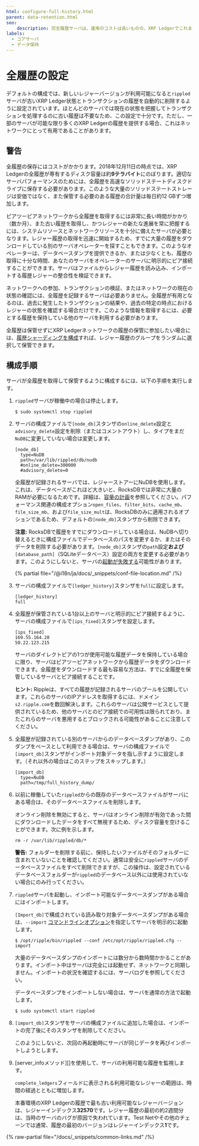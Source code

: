 ```yaml
---
html: configure-full-history.html
parent: data-retention.html
seo:
    description: 完全履歴サーバは、運用のコストは高いものの、XRP Ledgerでこれまでに発生したすべてのトランザクションの記録を提供します。
labels:
  - コアサーバ
  - データ保持
---
```

# 全履歴の設定

デフォルトの構成では、新しいレジャーバージョンが利用可能になると`rippled`サーバが古いXRP Ledger状態とトランザクションの履歴を自動的に削除するように設定されています。ほとんどのサーバでは現在の状態を把握してトランザクションを処理するのに古い履歴は不要なため、この設定で十分です。ただし、一部のサーバが可能な限り多くのXRP Ledgerの履歴を提供する場合、これはネットワークにとって有用であることがあります。

## 警告

全履歴の保存にはコストがかかります。2018年12月11日の時点では、XRP Ledgerの全履歴が専有するディスク容量は約**9テラバイト**にのぼります。適切なサーバパフォーマンスのためには、全履歴を高速なソリッドステートディスクドライブに保存する必要があります。このような大量のソリッドステートストレージは安価ではなく、また保管する必要のある履歴の合計量は毎日約12 GBずつ増加します。

ピアツーピアネットワークから全履歴を取得するには非常に長い時間がかかり（数か月）、また古い履歴を取得し、かつレジャーの新たな進展を常に把握するには、システムリソースとネットワークリソースを十分に備えたサーバが必要となります。レジャー履歴の取得を迅速に開始するため、すでに大量の履歴をダウンロードしている別のサーバオペレーターを探すこともできます。このようなオペレーターは、データベースダンプを提供できるか、または少なくとも、履歴の取得に十分な時間、あなたのサーバをオペレーターのサーバに明示的にピア接続することができます。サーバはファイルからレジャー履歴を読み込み、インポートする履歴レジャーの整合性を検証できます。

ネットワークへの参加、トランザクションの検証、またはネットワークの現在の状態の確認には、全履歴を記録するサーバは必要ありません。全履歴が有用となるのは、過去に発生したトランザクションの結果や、過去の特定の時点におけるレジャーの状態を確認する場合だけです。このような情報を取得するには、必要とする履歴を保持している他のサーバを利用する必要があります。

全履歴は保管せずにXRP Ledgerネットワークの履歴の保管に参加したい場合には、[履歴シャーディングを構成](configure-history-sharding.md)すれば、レジャー履歴のグループをランダムに選択して保管できます。

## 構成手順

サーバが全履歴を取得して保管するように構成するには、以下の手順を実行します。

1. `rippled`サーバが稼働中の場合は停止します。

    ```
    $ sudo systemctl stop rippled
    ```

0. サーバの構成ファイルで`[node_db]`スタンザの`online_delete`設定と`advisory_delete`設定を削除（またはコメントアウト）し、タイプをまだ`NuDB`に変更していない場合は変更します。

    ```
    [node_db]
      type=NuDB
      path=/var/lib/rippled/db/nudb
      #online_delete=300000
      #advisory_delete=0
    ```

    全履歴が記録されるサーバでは、レジャーストアーにNuDBを使用します。これは、データベースがこれほど大きいと、RocksDBでは非常に大量のRAMが必要になるためです。詳細は、[容量の計画](../../installation/capacity-planning.md)を参照してください。パフォーマンス関連の構成オプション`open_files`、`filter_bits`、`cache_mb`、`file_size_mb`、および`file_size_mult`は、RocksDBのみに適用されるオプションであるため、デフォルトの`[node_db]`スタンザから削除できます。

    **注意:** RocksDBで履歴をすでにダウンロードしている場合は、NuDBへ切り替えるときに構成ファイルでデータベースのパスを変更するか、またはそのデータを削除する必要があります。`[node_db]`スタンザの`path`設定**および**`[database_path]`（SQLiteデータベース）設定の両方を変更する必要があります。このようにしないと、サーバの[起動が失敗する](../../troubleshooting/server-wont-start.md#状態dbエラー)可能性があります。

    {% partial file="/@i18n/ja/docs/_snippets/conf-file-location.md" /%}

0. サーバの構成ファイルで`[ledger_history]`スタンザを`full`に設定します。

    ```
    [ledger_history]
    full
    ```

0. 全履歴が保管されている1台以上のサーバと明示的にピア接続するように、サーバの構成ファイルで`[ips_fixed]`スタンザを設定します。

    ```
    [ips_fixed]
    169.55.164.20
    50.22.123.215
    ```

    サーバのダイレクトピアの1つが使用可能な履歴データを保持している場合に限り、サーバはピアツーピアネットワークから履歴データをダウンロードできます。全履歴をダウンロードする最も容易な方法は、すでに全履歴を保管しているサーバとピア接続することです。

    **ヒント:** Rippleは、すべての履歴が記録されるサーバのプールを公開しています。これらのサーバのIPアドレスを取得するには、ドメイン`s2.ripple.com`を数回解決します。これらのサーバは公開サービスとして提供されているため、他のサーバとのピア接続での可用性は限られており、またこれらのサーバを悪用するとブロックされる可能性があることに注意してください。

0. 全履歴が記録されている別のサーバからのデータベースダンプがあり、このダンプをベースとして利用できる場合は、サーバの構成ファイルで`[import_db]`スタンザがインポート対象データを指し示すように設定します。（それ以外の場合はこのステップをスキップします。）

    ```
    [import_db]
      type=NuDB
      path=/tmp/full_history_dump/
    ```

0. 以前に稼働していた`rippled`からの既存のデータベースファイルがサーバにある場合は、そのデータベースファイルを削除します。

    オンライン削除を無効にすると、サーバはオンライン削除が有効であった間にダウンロードしたデータをすべて無視するため、ディスク容量を空けることができます。次に例を示します。

    ```
    rm -r /var/lib/rippled/db/*
    ```

    **警告:** フォルダーを削除する前に、保持したいファイルがそのフォルダーに含まれていないことを確認してください。通常は安全に`rippled`サーバのデータベースファイルをすべて削除できますが、この操作は、設定されているデータベースフォルダーが`rippled`のデータベース以外には使用されていない場合にのみ行ってください。

0. `rippled`サーバを起動し、インポート可能なデータベースダンプがある場合にはインポートします。

    `[Import_db]`で構成されている読み取り対象データベースダンプがある場合は、`--import` [コマンドラインオプション](../../commandline-usage.md#デーモンモードのオプション)を指定してサーバを明示的に起動します。

    ```
    $ /opt/ripple/bin/rippled --conf /etc/opt/ripple/rippled.cfg --import
    ```

    大量のデータベースダンプのインポートには数分から数時間かかることがあります。インポート中はサーバは完全には起動せず、ネットワークと同期しません。インポートの状況を確認するには、サーバログを参照してください。

    データベースダンプをインポートしない場合は、サーバを通常の方法で起動します。

    ```
    $ sudo systemctl start rippled
    ```

0. `[import_db]`スタンザをサーバの構成ファイルに追加した場合は、インポートの完了後にそのスタンザを削除してください。

    このようにしないと、次回の再起動時にサーバが同じデータを再びインポートしようとします。

0. [server_infoメソッド][]を使用して、サーバの利用可能な履歴を監視します。

    `complete_ledgers`フィールドに表示される利用可能なレジャーの範囲は、時間の経過とともに増加します。

    本番環境のXRP Ledgerの履歴で最も古い利用可能なレジャーバージョンは、レジャーインデックス**32570**です。レジャー履歴の最初の約2週間分は、当時のサーバのバグが原因で失われています。Test Netやその他のチェーンでは通常、履歴の最初のバージョンはレジャーインデックス**1**です。

{% raw-partial file="/docs/_snippets/common-links.md" /%}
